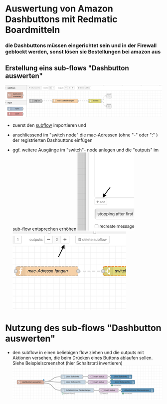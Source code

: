 # Auswertung von Amazon Dashbuttons mit Redmatic Boardmitteln
### die Dashbuttons müssen eingerichtet sein und in der Firewall geblockt werden, sonst lösen sie Bestellungen bei amazon aus

## Erstellung eins sub-flows "Dashbutton auswerten"


![flow](https://github.com/holgerimbery/redmatic_flows/raw/master/dashbutton_auswerten/pictures/subflow.png)

* zuerst den [subflow](https://raw.githubusercontent.com/holgerimbery/redmatic_flows/master/dashbutton_auswerten/subflow_dashbutton_auswerten.flow) importieren und 
* anschliessend im "switch node" die mac-Adressen (ohne "-" oder ":" ) der registrierten Dashbuttons einfügen

* ggf. weitere Ausgänge im "switch"- node anlegen und die "outputs" im sub-flow entsprechen erhöhen
![](https://github.com/holgerimbery/redmatic_flows/raw/master/dashbutton_auswerten/pictures/add_output_1.png)
![](https://github.com/holgerimbery/redmatic_flows/raw/master/dashbutton_auswerten/pictures/add_output_2.png)

# Nutzung des sub-flows "Dashbutton auswerten"

* den subflow in einen beliebigen flow ziehen und die outputs mit Aktionen versehen, die beim Drücken eines Buttons ablaufen sollen. 
Siehe Beispielscreenshot (hier Schaltstati invertieren)
![beispielflow](https://github.com/holgerimbery/redmatic_flows/raw/master/dashbutton_auswerten/pictures/dashbutton_beispiel.png)










